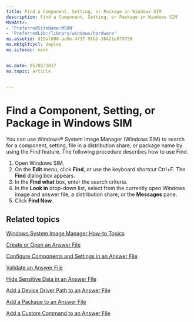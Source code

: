 ```yaml
---
title: Find a Component, Setting, or Package in Windows SIM
description: Find a Component, Setting, or Package in Windows SIM
MSHAttr:
- 'PreferredSiteName:MSDN'
- 'PreferredLib:/library/windows/hardware'
ms.assetid: d19af880-aa9e-4737-9fbb-36421e879758
ms.mktglfcycl: deploy
ms.sitesec: msdn


ms.date: 05/02/2017
ms.topic: article


---
```

# Find a Component, Setting, or Package in Windows SIM

You can use Windows® System Image Manager (Windows SIM) to search for a component, setting, file in a distribution share, or package name by using the Find feature. The following procedure describes how to use Find.

1. Open Windows SIM.
1. On the **Edit** menu, click **Find**, or use the keyboard shortcut Ctrl+F. The **Find** dialog box appears.
1. In the **Find what** box, enter the search criteria.
1. In the **Look in** drop-down list, select from the currently open Windows image and answer file, a distribution share, or the **Messages** pane.
1.  Click **Find Now**.

## Related topics

[Windows System Image Manager How-to Topics](windows-system-image-manager-how-to-topics.md)

[Create or Open an Answer File](create-or-open-an-answer-file.md)

[Configure Components and Settings in an Answer File](configure-components-and-settings-in-an-answer-file.md)

[Validate an Answer File](validate-an-answer-file.md)

[Hide Sensitive Data in an Answer File](hide-sensitive-data-in-an-answer-file.md)

[Add a Device Driver Path to an Answer File](add-a-device-driver-path-to-an-answer-file.md)

[Add a Package to an Answer File](add-a-package-to-an-answer-file.md)

[Add a Custom Command to an Answer File](add-a-custom-command-to-an-answer-file.md)
